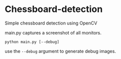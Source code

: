# Chessboard-detection

Simple chessboard detection using OpenCV

main.py captures a screenshot of all monitors.

```
python main.py [--debug]
```

use the `--debug` argument to generate debug images.
